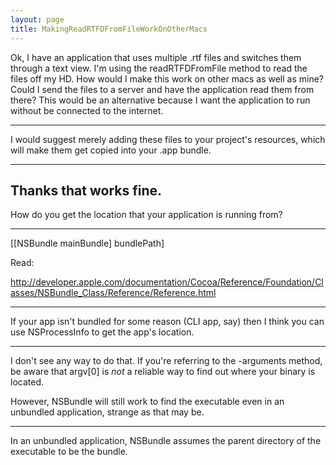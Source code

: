 ```yaml
---
layout: page
title: MakingReadRTFDFromFileWorkOnOtherMacs
---
```


Ok, I have an application that uses multiple .rtf files and switches them through a text view.  I'm using the readRTFDFromFile method to read the files off my HD.  How would I make this work on other macs as well as mine?  Could I send the files to a server and have the application read them from there?  This would be an alternative because I want the application to run without be connected to the internet.

----
I would suggest merely adding these files to your project's resources, which will make them get copied into your .app bundle.

----
Thanks that works fine.
----
How do you get the location that your application is running from?

----

[[NSBundle mainBundle] bundlePath]

Read: 

http://developer.apple.com/documentation/Cocoa/Reference/Foundation/Classes/NSBundle_Class/Reference/Reference.html

----

If your app isn't bundled for some reason (CLI app, say) then I think you can use NSProcessInfo to get the app's location.

----
I don't see any way to do that. If you're referring to the     -arguments method, be aware that     argv[0] is *not* a reliable way to find out where your binary is located.

However, NSBundle will still work to find the executable even in an unbundled application, strange as that may be.

----

In an unbundled application, NSBundle assumes the parent directory of the executable to be the bundle.

